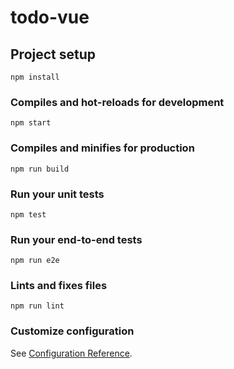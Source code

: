 # todo-vue

## Project setup
```
npm install
```

### Compiles and hot-reloads for development
```
npm start
```

### Compiles and minifies for production
```
npm run build
```

### Run your unit tests
```
npm test
```

### Run your end-to-end tests
```
npm run e2e
```

### Lints and fixes files
```
npm run lint
```

### Customize configuration
See [Configuration Reference](https://cli.vuejs.org/config/).
